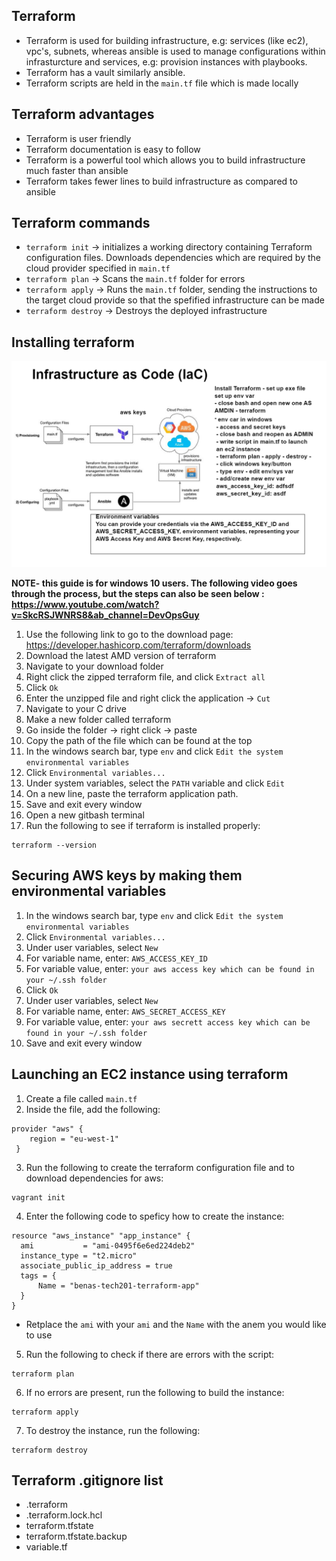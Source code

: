 ## Terraform
* Terraform is used for building infrastructure, e.g: services (like ec2), vpc's, subnets, whereas ansible is used to manage configurations within infrasturcture and services, e.g: provision instances with playbooks.
* Terraform has a vault similarly ansible.
* Terraform scripts are held in the `main.tf` file which is made locally
## Terraform advantages
* Terraform is user friendly
* Terraform documentation is easy to follow
* Terraform is a powerful tool which allows you to build infrastructure much faster than ansible
* Terraform takes fewer lines to build infrastructure as compared to ansible
## Terraform commands
* `terraform init` -> initializes a working directory containing Terraform configuration files. Downloads dependencies which are required by the cloud provider specified in `main.tf`
* `terraform plan` -> Scans the `main.tf` folder for errors
* `terraform apply` -> Runs the `main.tf` folder, sending the instructions to the target cloud provide so that the spefified infrastructure can be made
* `terraform destroy` -> Destroys the deployed infrastructure
## Installing terraform

![](images/terraform.png)

**NOTE- this guide is for windows 10 users. The following video goes through the process, but the steps can also be seen below : https://www.youtube.com/watch?v=SkcRSJWNRS8&ab_channel=DevOpsGuy**
1) Use the following link to go to the download page: https://developer.hashicorp.com/terraform/downloads
2) Download the latest AMD version of terraform
3) Navigate to your download folder
4) Right click the zipped terraform file, and click `Extract all`
5) Click `Ok`
6) Enter the unzipped file and right click the application -> `Cut`
7) Navigate to your C drive
8) Make a new folder called terraform
9) Go inside the folder -> right click -> paste
10) Copy the path of the file which can be found at the top
11) In the windows search bar, type `env` and click `Edit the system environmental variables`
12) Click `Environmental variables...`
13) Under system variables, select the `PATH` variable and click `Edit`
14) On a new line, paste the terraform application path.
15) Save and exit every window
16) Open a new gitbash terminal
17) Run the following to see if terraform is installed properly:
```
terraform --version
```
## Securing AWS keys by making them environmental variables
1) In the windows search bar, type `env` and click `Edit the system environmental variables`
2) Click `Environmental variables...`
3) Under user variables, select `New`
4) For variable name, enter: `AWS_ACCESS_KEY_ID`
5) For variable value, enter: `your aws access key which can be found in your ~/.ssh folder`
6) Click `Ok`
7) Under user variables, select `New`
8) For variable name, enter: `AWS_SECRET_ACCESS_KEY`
9) For variable value, enter: `your aws secrett access key which can be found in your ~/.ssh folder`
10) Save and exit every window
## Launching an EC2 instance using terraform
1) Create a file called `main.tf`
2) Inside the file, add the following:
```
provider "aws" {
    region = "eu-west-1"
 } 
```
3) Run the following to create the terraform configuration file and to download dependencies for aws:
```
vagrant init
```
4) Enter the following code to speficy how to create the instance:
```
resource "aws_instance" "app_instance" {
  ami           = "ami-0495f6e6ed224deb2"
  instance_type = "t2.micro"
  associate_public_ip_address = true
  tags = {
      Name = "benas-tech201-terraform-app"
  }	
}
```
* Retplace the `ami` with your `ami` and the `Name` with the anem you would like to use
5) Run the following to check if there are errors with the script:
```
terraform plan
```
6) If no errors are present, run the following to build the instance:
```
terraform apply
```
7) To destroy the instance, run the following:
```
terraform destroy
```
## Terraform .gitignore list
* .terraform
* .terraform.lock.hcl
* terraform.tfstate
* terraform.tfstate.backup
* variable.tf